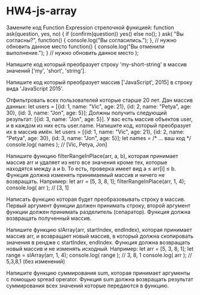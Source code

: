 # HW4-js-array
Замените код Function Expression стрелочной функцией:
function ask(question, yes, no) {
  if (confirm(question)) yes()
  else no();
}
ask(
  "Вы согласны?",
  function() { console.log("Вы согласились."); }, // нужно обновить данное место
  function() { console.log("Вы отменили выполнение."); } // нужно обновить данное место
);

Напишите код который преобразует строку 'my-short-string' в массив значений ['my', 'short', 'string'].

Напишите код который преобразует массив ['JavaScript', 2015] в строку вида 'JavaScript 2015'.

Отфильтровать всех пользователей которые старше 20 лет. Дан массив данных:
let users = [{id: 1, name: "Vic", age: 21},  {id: 2, name: "Petya", age: 30}, {id: 3, name: "Jon", age: 5}];
Должны получить следующий результат: [{id: 3, name: "Jon", age: 5}].
У вас есть массив объектов user, и в каждом из них есть user.name. Напишите код, который преобразует их в массив имён.
let users = [{id: 1, name: "Vic", age: 21},  {id: 2, name: "Petya", age: 30}, {id: 3, name: "Jon", age: 5}];
let names = /* ... ваш код */
console.log( names ); // [Vic, Petya, Jon]

Напишите функцию filterRangeInPlace(arr, a, b), которая принимает массив arr и удаляет из него все значения кроме тех, которые находятся между a и b. То есть, проверка имеет вид a ≤ arr[i] ≤ b.
Функция должна изменять принимаемый массив и ничего не возвращать.
Например:
let arr = [5, 3, 8, 1];
filterRangeInPlace(arr, 1, 4);
console.log( arr ); // [3, 1]

Написать функцию которая будет преобразовывать строку в массив. Первый аргумент функции должен принимать строку, второй аргумент функции должен принимать разделитель (сепаратор).  Функция должна возвращать полученный массив.

Напишите функцию slArray(arr, startIndex, endIndex), которая принимает массив arr,  и возвращает новый массив, в который должна скопировать значения в рендже с  startIndex, endIndex.
Функция должна возвращать новый массив и не изменять исходный.
Например:
let arr = [5, 3, 8, 1];
let range = slArray(arr, 1, 4);
console.log( range ); // 3, 8, 1 
console.log( arr ); // 5,3,8,1 (без изменений)

Напишите функцию суммирования sum, которая принимает аргументы с помощью spread operator. Функция sum должна возвращать результат суммирования всех значений которые передаются в функцию.



